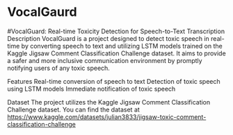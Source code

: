 # VocalGaurd
#VocalGuard: Real-time Toxicity Detection for Speech-to-Text Transcription
Description
VocalGuard is a project designed to detect toxic speech in real-time by converting speech to text and utilizing LSTM models trained on the Kaggle Jigsaw Comment Classification Challenge dataset. It aims to provide a safer and more inclusive communication environment by promptly notifying users of any toxic speech.

Features
Real-time conversion of speech to text
Detection of toxic speech using LSTM models
Immediate notification of toxic speech

Dataset
The project utilizes the Kaggle Jigsaw Comment Classification Challenge dataset. You can find the dataset at https://www.kaggle.com/datasets/julian3833/jigsaw-toxic-comment-classification-challenge
